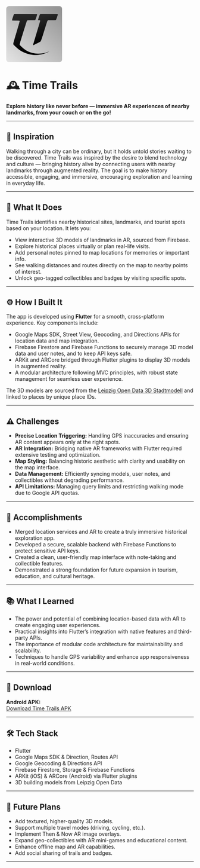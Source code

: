 <img src="https://github.com/Arjun-5/TimeTrails/blob/main/assets/icon/TTLogo.png" alt="Logo" width="150"/>

# 🕰️ Time Trails

**Explore history like never before — immersive AR experiences of nearby landmarks, from your couch or on the go!**

---

## 🚀 Inspiration

Walking through a city can be ordinary, but it holds untold stories waiting to be discovered. Time Trails was inspired by the desire to blend technology and culture — bringing history alive by connecting users with nearby landmarks through augmented reality. The goal is to make history accessible, engaging, and immersive, encouraging exploration and learning in everyday life.

---

## 🎯 What It Does

Time Trails identifies nearby historical sites, landmarks, and tourist spots based on your location. It lets you:

- View interactive 3D models of landmarks in AR, sourced from Firebase.  
- Explore historical places virtually or plan real-life visits.  
- Add personal notes pinned to map locations for memories or important info.  
- See walking distances and routes directly on the map to nearby points of interest.  
- Unlock geo-tagged collectibles and badges by visiting specific spots.

---

## ⚙️ How I Built It

The app is developed using **Flutter** for a smooth, cross-platform experience. Key components include:

- Google Maps SDK, Street View, Geocoding, and Directions APIs for location data and map integration.  
- Firebase Firestore and Firebase Functions to securely manage 3D model data and user notes, and to keep API keys safe.  
- ARKit and ARCore bridged through Flutter plugins to display 3D models in augmented reality.  
- A modular architecture following MVC principles, with robust state management for seamless user experience.

The 3D models are sourced from the [Leipzig Open Data 3D Stadtmodell](https://opendata.leipzig.de/dataset/3d-stadtmodell) and linked to places by unique place IDs.

---

## ⚠️ Challenges

- **Precise Location Triggering:** Handling GPS inaccuracies and ensuring AR content appears only at the right spots.  
- **AR Integration:** Bridging native AR frameworks with Flutter required extensive testing and optimization.  
- **Map Styling:** Balancing historic aesthetic with clarity and usability on the map interface.  
- **Data Management:** Efficiently syncing models, user notes, and collectibles without degrading performance.  
- **API Limitations:** Managing query limits and restricting walking mode due to Google API quotas.

---

## 🎉 Accomplishments

- Merged location services and AR to create a truly immersive historical exploration app.  
- Developed a secure, scalable backend with Firebase Functions to protect sensitive API keys.  
- Created a clean, user-friendly map interface with note-taking and collectible features.  
- Demonstrated a strong foundation for future expansion in tourism, education, and cultural heritage.

---

## 📚 What I Learned

- The power and potential of combining location-based data with AR to create engaging user experiences.  
- Practical insights into Flutter’s integration with native features and third-party APIs.  
- The importance of modular code architecture for maintainability and scalability.  
- Techniques to handle GPS variability and enhance app responsiveness in real-world conditions.

---

## 📱 Download

**Android APK:**  
[Download Time Trails APK](https://www.dl.dropboxusercontent.com/scl/fi/1t173ycfspuc7yv4z2bz4/Time-Trails.apk?rlkey=0gclbb0wwkve74mwzbowu61ut&e=1&st=vqelaojh&dl=0)

---

## 🛠️ Tech Stack

- Flutter  
- Google Maps SDK & Direction, Routes API  
- Google Geocoding & Directions API  
- Firebase Firestore, Storage & Firebase Functions  
- ARKit (iOS) & ARCore (Android) via Flutter plugins  
- 3D building models from Leipzig Open Data

---

## 🧩 Future Plans

- Add textured, higher-quality 3D models.  
- Support multiple travel modes (driving, cycling, etc.).  
- Implement Then & Now AR image overlays.  
- Expand geo-collectibles with AR mini-games and educational content.  
- Enhance offline map and AR capabilities.  
- Add social sharing of trails and badges.

---
